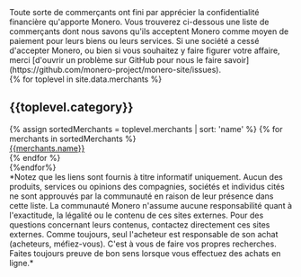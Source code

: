 <div markdown="1" class="text-center container description">
Toute sorte de commerçants ont fini par apprécier la confidentialité financière qu'apporte Monero. Vous trouverez ci-dessous une liste de commerçants dont nous savons qu'ils acceptent Monero comme moyen de paiement pour leurs biens ou leurs services. Si une société a cessé d'accepter Monero, ou bien si vous souhaitez y faire figurer votre affaire, merci [d'ouvrir un problème sur GitHub pour nous le faire savoir](https://github.com/monero-project/monero-site/issues).
</div>
<div class="merchants">
{% for toplevel in site.data.merchants %}
<div class="container full" id="{{toplevel.id}}">
       <div class="info-block">
        <h2>{{toplevel.category}}</h2>
        <div class="row">
            {% assign sortedMerchants = toplevel.merchants | sort: 'name' %}
            {% for merchants in sortedMerchants %}
            <div class="col-md-4 col-sm-6 col-xs-12">
                <a href="{{merchants.url}}">{{merchants.name}}</a>
            </div>
            {% endfor %}
        </div>
        </div>
</div>
{%endfor%}


</div>

<div markdown="1" class="text-center container description">
*Notez que les liens sont fournis à titre informatif uniquement. Aucun des produits, services ou opinions des compagnies, sociétés et individus cités ne sont approuvés par la communauté en raison de leur présence dans cette liste. La communauté Monero n'assume aucune responsabilité quant à l'exactitude, la légalité ou le contenu de ces sites externes. Pour des questions concernant leurs contenus, contactez directement ces sites externes. Comme toujours, seul l'acheteur est responsable de son achat (acheteurs, méfiez-vous). C'est à vous de faire vos propres recherches. Faites toujours preuve de bon sens lorsque vous effectuez des achats en ligne.*
</div>

